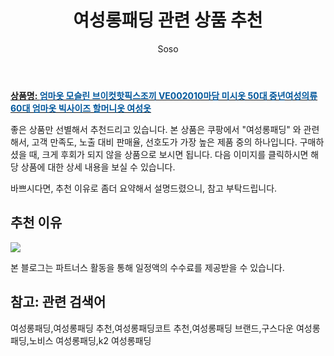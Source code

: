 ﻿---
layout: post
title:  "여성롱패딩 관련 상품 추천"
author: Soso
categories: [ 패션의류 ]
tags: [여성롱패딩,여성롱패딩 추천,여성롱패딩코트 추천,여성롱패딩 브랜드,구스다운 여성롱패딩,노비스 여성롱패딩,k2 여성롱패딩]
image: https://ads-partners.coupang.com/image1/OGy6wDgdrq69dyb_OKzQx0ITjRLdjED8Uv4MDfb8T0Iov65w88cu6WlCVQx-cCmy7KsMpYkMe4G8MkUnk1wTK-exm_13q9xv_BMuMqc3thsEZ9q_QT8aVDRSR3qtSl6GYbx5G85_IOidWSTHElbLZ0BaNOFK1O50dqyybPIzY2oSw2vzFBaHyYew718nkmzYFjbaXc7y7x-YN4ax_bXm1JKG1Am7IZA4ffi-bEbpkEsFmCT5zOkCrK_ECjz_3sDmBoBX7FuI87ZxP9Zi6b__xmXYn8cC2N91s8UpJtcy3uRDWm2Y 
description: "쿠팡에서 여성롱패딩 관련 상품으로 가장 고객 선호도가 높은 제품 중 하나입니다."
---

<a href="https://link.coupang.com/re/AFFSDP?lptag=AF5673682&pageKey=2262852083&itemId=3878370199&vendorItemId=87356654053&traceid=V0-153-570c89b8a0b908cd&clickBeacon=BRNWvd3I21edQiRPV0fEbbJqiTMecGpv9gL0uv%2FtLLoRjbRrotKSvrsqThFJ6hkvkBV5WTCTa1je25GPmHH9IzqAJpyIOFTSVk4SbRJih4bPm6un7d2li1yKSuY9vbnBrgPBkVL8toE766bqxQ3nSTeKGkdsS2eAuO3kSAJuspEclvlyH%2B5pfvwOgAlRLmVt0ff1GP1mVn95QOzP42VeXzDelszWI05X1zSD5EZCmdnFZk2sg4%2B8ZpldCkJEj3Q%2FSmtN6aW6zhrc%2BgvBjV%2FBw0HFs4f%2F6Er9YYbDZG3l9%2FFnHgW7ItcGNZ02JzcYqJ%2BaeqPvoRW0XuGWYnTK9NFC0PvMWrwM6eDntMnYKhq0fAGGdlUa2l0SfFEfctwYsXBdhqRenJ19JpN3F4xenRraTYEp9HCKr5uDDMweMZiU64hKCHgHgDBQt7js2DtCSRxCHw34W%2F82k%2BlbTTj647KMgL3xXc4dDNWpakxE2AfgGIl%2BBAwiM8h0s31hCmzuikkCmLkxi%2BpQVHsgWbottZa3QQV%2Fwm4pe1BK%2FbHehqqvXJyLU3DqjQJg46tmaoD1ftLud6W1RyEhpY%2FxHnEy5RB01MsvXHc72sDsnKQ4FoYwAzwXX4NP%2BT8J4Fs7U6oL%2BQhu1nSbn7aOdH%2FYAWeB7%2Fz89QbCZDJLyKle6Z9ZyZEDUpGaReu0%2BOpigwvLL2BxQm5G%2Bfo%2FCatBdMbu3kefnPAtUimkRohBEdDqdVZY0cwpC2k6x3L6x6nwdEcLnC4ulFLE3G6BKPuBLGnOQd1gEBCKr6DEgkvtFBf049p513kTqwIKnt3Dv84fKuvX9Y9%2BpxZuP1rgCKluxzpC6hwexW8SPBtUVHqLazOPbwiCBtw%2BaCxhEPzeu3MLJm2nYk5pF9LA&requestid=20231116175220579315319492&token=31850C%7CMIXED"><b>상품명: <font color='#01579B'>엄마옷 모슬린 브이컷핫픽스조끼 VE002010마담 미시옷 50대 중년여성의류 60대 엄마옷 빅사이즈 할머니옷 여성옷</font></b></a>

좋은 상품만 선별해서 추천드리고 있습니다.
본 상품은 쿠팡에서 "여성롱패딩" 와 관련해서, 고객 만족도, 노출 대비 판매율, 선호도가 가장 높은 제품 중의 하나입니다.
구매하셨을 때, 크게 후회가 되지 않을 상품으로 보시면 됩니다. 
다음 이미지를 클릭하시면 해당 상품에 대한 상세 내용을 보실 수 있습니다.

바쁘시다면, 추천 이유로 좀더 요약해서 설명드렸으니, 참고 부탁드립니다.

## 추천 이유 

<a href="https://link.coupang.com/re/AFFSDP?lptag=AF5673682&pageKey=2262852083&itemId=3878370199&vendorItemId=87356654053&traceid=V0-153-570c89b8a0b908cd&clickBeacon=BRNWvd3I21edQiRPV0fEbbJqiTMecGpv9gL0uv%2FtLLoRjbRrotKSvrsqThFJ6hkvkBV5WTCTa1je25GPmHH9IzqAJpyIOFTSVk4SbRJih4bPm6un7d2li1yKSuY9vbnBrgPBkVL8toE766bqxQ3nSTeKGkdsS2eAuO3kSAJuspEclvlyH%2B5pfvwOgAlRLmVt0ff1GP1mVn95QOzP42VeXzDelszWI05X1zSD5EZCmdnFZk2sg4%2B8ZpldCkJEj3Q%2FSmtN6aW6zhrc%2BgvBjV%2FBw0HFs4f%2F6Er9YYbDZG3l9%2FFnHgW7ItcGNZ02JzcYqJ%2BaeqPvoRW0XuGWYnTK9NFC0PvMWrwM6eDntMnYKhq0fAGGdlUa2l0SfFEfctwYsXBdhqRenJ19JpN3F4xenRraTYEp9HCKr5uDDMweMZiU64hKCHgHgDBQt7js2DtCSRxCHw34W%2F82k%2BlbTTj647KMgL3xXc4dDNWpakxE2AfgGIl%2BBAwiM8h0s31hCmzuikkCmLkxi%2BpQVHsgWbottZa3QQV%2Fwm4pe1BK%2FbHehqqvXJyLU3DqjQJg46tmaoD1ftLud6W1RyEhpY%2FxHnEy5RB01MsvXHc72sDsnKQ4FoYwAzwXX4NP%2BT8J4Fs7U6oL%2BQhu1nSbn7aOdH%2FYAWeB7%2Fz89QbCZDJLyKle6Z9ZyZEDUpGaReu0%2BOpigwvLL2BxQm5G%2Bfo%2FCatBdMbu3kefnPAtUimkRohBEdDqdVZY0cwpC2k6x3L6x6nwdEcLnC4ulFLE3G6BKPuBLGnOQd1gEBCKr6DEgkvtFBf049p513kTqwIKnt3Dv84fKuvX9Y9%2BpxZuP1rgCKluxzpC6hwexW8SPBtUVHqLazOPbwiCBtw%2BaCxhEPzeu3MLJm2nYk5pF9LA&requestid=20231116175220579315319492&token=31850C%7CMIXED"><img src="http://image1.coupangcdn.com/image/vendor_inventory/8810/da719d0f6267173c345052cafb6c19ce2080ffcfada0186284f86c37fef8.jpg"></a> 

본 블로그는 파트너스 활동을 통해 일정액의 수수료를 제공받을 수 있습니다.

## 참고: 관련 검색어    
여성롱패딩,여성롱패딩 추천,여성롱패딩코트 추천,여성롱패딩 브랜드,구스다운 여성롱패딩,노비스 여성롱패딩,k2 여성롱패딩